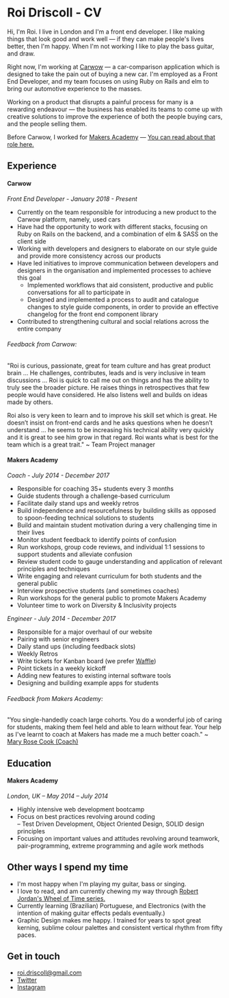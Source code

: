 # Roi Driscoll - CV

Hi, I'm Roi. I live in London and I'm a front end developer. I like making things that look good and work well — if they can make people's lives better, then I'm happy. When I'm not working I like to play the bass guitar, and draw.

Right now, I'm working at [Carwow](https://www.carwow.co.uk/) — a car-comparison application which is designed to take the pain out of buying a new car. I'm employed as a Front End Developer, and my team focuses on using Ruby on Rails and elm to bring our automotive experience to the masses.

Working on a product that disrupts a painful process for many is a rewarding endeavour — the business has enabled its teams to come up with creative solutions to improve the experience of both the people buying cars, and the people selling them.

Before Carwow, I worked for [Makers Academy](http://makersacademy.com) — [You can read about that role here.](https://github.com/oceansize/cv/blob/9c4cbbf39eedcf03b3a5f3ed3266cab00ceb5fa7/README.md)

## Experience

#### Carwow

_Front End Developer - January 2018 - Present_

- Currently on the team responsible for introducing a new product to the Carwow platform, namely, used cars
- Have had the opportunity to work with different stacks, focusing on Ruby on Rails on the backend, and a combination of elm & SASS on the client side
- Working with developers and designers to elaborate on our style guide and provide more consistency across our products
- Have led initiatives to improve communication between developers and designers in the organisation and implemented processes to achieve this goal
  - Implemented workflows that aid consistent, productive and public conversations for all to participate in
  - Designed and implemented a process to audit and catalogue changes to style guide components, in order to provide an effective changelog for the front end component library
- Contributed to strengthening cultural and social relations across the entire company

###### Feedback from Carwow:

"Roi is curious, passionate, great for team culture and has great product brain ... He challenges, contributes, leads and is very inclusive in team discussions ... Roi is quick to call me out on things and has the ability to truly see the broader picture. He raises things in retrospectives that few people would have considered. He also listens well and builds on ideas made by others.

Roi also is very keen to learn and to improve his skill set which is great. He doesn’t insist on front-end cards and he asks questions when he doesn’t understand ... he seems to be increasing his technical ability very quickly and it is great to see him grow in that regard. Roi wants what is best for the team which is a great trait." ~ Team Project manager

#### Makers Academy

_Coach - July 2014 - December 2017_

- Responsible for coaching 35+ students every 3 months
- Guide students through a challenge-based curriculum
- Facilitate daily stand ups and weekly retros
- Build independence and resourcefulness by building skills as opposed to spoon-feeding technical solutions to students
- Build and maintain student motivation during a very challenging time in their lives
- Monitor student feedback to identify points of confusion
- Run workshops, group code reviews, and individual 1:1 sessions to support students and alleviate confusion
- Review student code to gauge understanding and application of relevant principles and techniques
- Write engaging and relevant curriculum for both students and the general public
- Interview prospective students (and sometimes coaches)
- Run workshops for the general public to promote Makers Academy
- Volunteer time to work on Diversity & Inclusivity projects

_Engineer - July 2014 - December 2017_

- Responsible for a major overhaul of our website
- Pairing with senior engineers
- Daily stand ups (including feedback slots)
- Weekly Retros
- Write tickets for Kanban board (we prefer [Waffle](https://waffle.io/))
- Point tickets in a weekly kickoff
- Adding new features to existing internal software tools
- Designing and building example apps for students

###### Feedback from Makers Academy:

"You single-handedly coach large cohorts. You do a wonderful job of caring for students, making them feel held and able to learn without fear. Your help as I've learnt to coach at Makers has made me a much better coach." ~ [Mary Rose Cook (Coach)](https://maryrosecook.com/)

## Education

#### Makers Academy

_London, UK – May 2014 – July 2014_

- Highly intensive web development bootcamp
- Focus on best practices revolving around coding  
  – Test Driven Development, Object Oriented Design, SOLID design principles
- Focusing on important values and attitudes revolving around teamwork, pair-programming, extreme programming and agile work methods

## Other ways I spend my time

- I'm most happy when I'm playing my guitar, bass or singing.
- I love to read, and am currently chewing my way through [Robert Jordan's Wheel of Time series.](https://en.wikipedia.org/wiki/The_Wheel_of_Time)
- Currently learning (Brazilian) Portuguese, and Electronics (with the intention of making guitar effects pedals eventually.)
- Graphic Design makes me happy. I trained for years to spot great kerning, sublime colour palettes and consistent vertical rhythm from fifty paces.

## Get in touch

- [roi.driscoll@gmail.com](roi.driscoll@gmail.com)
- [Twitter](https://twitter.com/d_roi_d)
- [Instagram](https://www.instagram.com/roidriscoll/)
